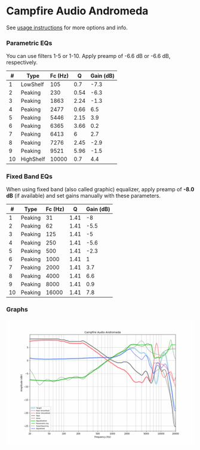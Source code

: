 # Campfire Audio Andromeda
See [usage instructions](https://github.com/jaakkopasanen/AutoEq#usage) for more options and info.

### Parametric EQs
You can use filters 1-5 or 1-10. Apply preamp of -6.6 dB or -6.6 dB, respectively.

|   # | Type      |   Fc (Hz) |    Q |   Gain (dB) |
|-----|-----------|-----------|------|-------------|
|   1 | LowShelf  |       105 | 0.7  |        -7.3 |
|   2 | Peaking   |       230 | 0.54 |        -6.3 |
|   3 | Peaking   |      1863 | 2.24 |        -1.3 |
|   4 | Peaking   |      2477 | 0.66 |         6.5 |
|   5 | Peaking   |      5446 | 2.15 |         3.9 |
|   6 | Peaking   |      6365 | 3.66 |         0.2 |
|   7 | Peaking   |      6413 | 6    |         2.7 |
|   8 | Peaking   |      7276 | 2.45 |        -2.9 |
|   9 | Peaking   |      9521 | 5.96 |        -1.5 |
|  10 | HighShelf |     10000 | 0.7  |         4.4 |

### Fixed Band EQs
When using fixed band (also called graphic) equalizer, apply preamp of **-8.0 dB** (if available) and set gains manually with these parameters.

|   # | Type    |   Fc (Hz) |    Q |   Gain (dB) |
|-----|---------|-----------|------|-------------|
|   1 | Peaking |        31 | 1.41 |        -8   |
|   2 | Peaking |        62 | 1.41 |        -5.5 |
|   3 | Peaking |       125 | 1.41 |        -5   |
|   4 | Peaking |       250 | 1.41 |        -5.6 |
|   5 | Peaking |       500 | 1.41 |        -2.3 |
|   6 | Peaking |      1000 | 1.41 |         1   |
|   7 | Peaking |      2000 | 1.41 |         3.7 |
|   8 | Peaking |      4000 | 1.41 |         6.6 |
|   9 | Peaking |      8000 | 1.41 |         0.9 |
|  10 | Peaking |     16000 | 1.41 |         7.8 |

### Graphs
![](./Campfire%20Audio%20Andromeda.png)
